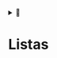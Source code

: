 <details>
<summary>🔹<h1> <strong> Listas </strong></h1></summary>

Listas são uma das estruturas de dados mais comumente usadas em Python, e elas nos permitem armazenar uma coleção de itens em uma única variável.

<details>
<summary>🔹<h2> <strong> Criando uma lista </strong></h2></summary>

Para criar uma lista em Python, usamos colchetes e separamos os itens com vírgulas. Por exemplo:

```python
frutas = ['maçã', 'banana', 'laranja']

```
</details>


<details>
<summary>🔹<h2> <strong> Acessando itens da lista </strong></h2></summary>

Podemos acessar itens individuais em uma lista usando seu índice. O primeiro item em uma lista tem um índice de 0, o segundo item tem um índice de 1 e assim por diante. Por exemplo:

```python
frutas = ['maçã', 'banana', 'laranja']
print(frutas[0])  # Saída: 'maçã'
print(frutas[1])  # Saída: 'banana'
print(frutas[2])  # Saída: 'laranja'

```

Também podemos acessar itens do final da lista usando índices negativos. O último item em uma lista tem um índice de -1, o penúltimo item tem um índice de -2 e assim por diante. Por exemplo:

```python
frutas = ['maçã', 'banana', 'laranja']
print(frutas[-1])  # Saída: 'laranja'
print(frutas[-2])  # Saída: 'banana'
print(frutas[-3])  # Saída: 'maçã'
```
</details>

<details>
<summary>🔹<h2> <strong> Fatiando listas </strong></h2></summary>

Também podemos extrair um subconjunto de uma lista usando o fatiamento. O fatiamento cria uma nova lista que contém apenas os elementos especificados da lista original. A sintaxe básica para fatiar uma lista é a seguinte:

```python
nova_lista = lista[início:fim]

```

onde o `início` é o índice do primeiro item a incluir no fatiamento e o `fim` é o índice do primeiro item a excluir do fatiamento.
Por exemplo:

```python
numeros = [1, 2, 3, 4, 5]
print(numeros[1:4])  # Saída: [2, 3, 4]

```
</details>

<details>
<summary>🔹<h2> <strong> Modificando itens da lista </strong></h2></summary>

Podemos modificar itens individuais em uma lista usando seu índice. Por exemplo:

```
frutas = ['maçã', 'banana', 'laranja']
frutas[1] = 'uva'
print(frutas)  # Saída: ['maçã', 'uva', 'laranja']

```
</details>


<details>
<summary>🔹<h2> <strong> Adicionando itens a uma lista </strong></h2></summary>

Podemos adicionar itens ao final de uma lista usando o método `append()`. Por exemplo:

```
frutas = ['maçã', 'banana', 'laranja']
frutas.append('pera')
print(frutas)  # Saída: ['maçã', 'banana', 'laranja', 'pera']

```

Também podemos inserir itens em uma posição específica da lista usando o método `insert()`. Por exemplo:

```
frutas = ['maçã', 'banana', 'laranja']
frutas.insert(1, 'pera')
print(frutas)  # Saída: ['maçã', 'pera', 'banana', 'laranja']

```
</details>


<details>
<summary>🔹<h2> <strong>  Removendo itens de uma lista </strong></h2></summary>

Podemos remover itens de uma lista usando o método `remove()`. Por exemplo:

```
frutas = ['maçã', 'banana', 'laranja']
frutas.remove('banana')
print(frutas)  # Saída: ['maçã', 'laranja']

```

Também podemos remover itens do final de uma lista usando o método `pop()`. Por exemplo:

```
frutas = ['maçã', 'banana', 'laranja']
frutas.pop()
print(frutas)  # Saída: ['maçã', 'banana']

```
</details>

<details>
<summary>🔹<h2> <strong> Compreensões de lista </strong></h2></summary>

As compreensões de lista são uma maneira concisa de criar novas listas executando alguma operação em cada item em uma lista existente. A sintaxe básica para uma compreensão de lista é a seguinte:

```
nova_lista = [expressão for item in lista if condição]

```

Por exemplo:

```
numeros = [1, 2, 3, 4, 5]
pares = [x for x in numeros if x % 2 == 0]
print(pares)  # Saída: [2, 4]

```

Podemos adicionar itens ao final de uma lista usando o método `append()`. Por exemplo:

```
frutas = ['maçã', 'banana', 'laranja']
frutas.append('pera')
print(frutas)  # Saída: ['maçã', 'banana', 'laranja', 'pera']

```

Também podemos inserir itens em uma posição específica da lista usando o método `insert()`. Por exemplo:

```
frutas = ['maçã', 'banana', 'laranja']
frutas.insert(1, 'pera')
print(frutas)  # Saída: ['maçã', 'pera', 'banana', 'laranja']

```
</details>


<details>
<summary>🔹<h2> <strong> Compreensões de lista </strong></h2></summary>

As compreensões de lista são uma maneira concisa de criar novas listas executando alguma operação em cada item em uma lista existente. A sintaxe básica para uma compreensão de lista é a seguinte:

```
nova_lista = [expressão for item in lista if condição]

```

Por exemplo:

```
numeros = [1, 2, 3, 4, 5]
pares = [x for x in numeros if x % 2 == 0]
print(pares)  # Saída: [2, 4]

```

Abaixo estão alguns exemplos de list comprehension em Python:

Exemplo 1:

```
# Criar uma lista de números pares de 0 a 10
pares = [x for x in range(11) if x % 2 == 0]
print(pares)

```

Output:

```
[0, 2, 4, 6, 8, 10]

```

Exemplo 2:

```
# Criar uma lista de números ímpares de 0 a 10
impares = [x for x in range(11) if x % 2 == 1]
print(impares)

```

Output:

```
[1, 3, 5, 7, 9]

```

Exemplo 3:

```
# Criar uma lista de números quadrados de 0 a 10
quadrados = [x**2 for x in range(11)]
print(quadrados)

```

Output:

```
[0, 1, 4, 9, 16, 25, 36, 49, 64, 81, 100]

```

Exemplo 4:

```
# Criar uma lista de letras maiúsculas a partir de uma lista de strings
palavras = ['banana', 'maçã', 'laranja']
maiusculas = [letra.upper() for palavra in palavras for letra in palavra]
print(maiusculas)

```

Output:

```
['B', 'A', 'N', 'A', 'N', 'A', 'M', 'A', 'Ç', 'Ã', 'L', 'A', 'R', 'A', 'N', 'J', 'A']

```

Exemplo 5:

```
# Criar uma lista de elementos únicos a partir de uma lista com elementos repetidos
repetidos = [1, 2, 3, 4, 3, 2, 1]
unicos = list(set(repetidos))
print(unicos)

```

Output:

```
[1, 2, 3, 4]

```
</details>

<details>
<summary>🔹<h2> <strong> Validar Lista </strong></h2></summary>

Podemos validar se um ou mais itens estão presentes em uma lista em Python de diversas formas, algumas delas incluem:

- Utilizar um loop for para iterar sobre a lista e verificar se cada item está presente utilizando a cláusula `in`

```
minha_lista = ['item1', 'item2', 'item3']
for item in minha_lista:
    if item == 'item1':
        print('O item1 está presente na lista!')

```

A função `any()` retorna True se pelo menos um dos elementos na lista passada como argumento for True. Caso contrário, retorna False. No exemplo mencionado, a função `any()` é usada em conjunto com uma lista de condições para verificar se pelo menos um item está presente em outra lista. Se pelo menos um item estiver presente, a condição retorna True e a mensagem "Pelo menos um dos itens está presente na lista!" é impressa. Caso contrário, a condição retorna False e a mensagem não é impressa.

```
minha_lista = ['item1', 'item2', 'item3']
if any(item in minha_lista for item in ['item1', 'item4']):
    print('Pelo menos um dos itens está presente na lista!')

```

A função `set()` é uma das funções integradas do Python que cria um conjunto, que é uma coleção de elementos únicos. Em outras palavras, um conjunto é uma coleção não ordenada de objetos exclusivos. Podemos criar um conjunto a partir de uma lista ou de qualquer outra sequência usando a função `set()`. Por exemplo:

```
frutas = ['maçã', 'banana', 'laranja', 'maçã']
conjunto_frutas = set(frutas)
print(conjunto_frutas)  # Saída: {'banana', 'laranja', 'maçã'}

```

Observe que o conjunto resultante contém apenas uma ocorrência de cada elemento da lista original. Além disso, os elementos do conjunto são exibidos em uma ordem não definida.

Podemos usar conjuntos para executar operações de conjunto, como união, interseção e diferença. Por exemplo:

```
A = {1, 2, 3, 4}
B = {3, 4, 5, 6}
uniao = A.union(B)
print(uniao)  # Saída: {1, 2, 3, 4, 5, 6}
intersecao = A.intersection(B)
print(intersecao)  # Saída: {3, 4}
diferenca = A.difference(B)
print(diferenca)  # Saída: {1, 2}

```

Na primeira linha, criamos dois conjuntos A e B. Em seguida, usamos o método `union()` para criar um novo conjunto que contém todos os elementos de A e B. Na terceira linha, usamos o método `intersection()` para criar um novo conjunto que contém apenas os elementos que estão em ambos A e B. Na quinta linha, usamos o método `difference()` para criar um novo conjunto que contém apenas os elementos que estão em A, mas não em B.

Os conjuntos são uma estrutura de dados poderosa e flexível em Python, e podem ser usados em uma variedade de contextos, incluindo filtragem de dados, remoção de duplicatas e cálculo de estatísticas.

- Utilizar a função `set()` para transformar a lista em um conjunto, e então verificar se a interseção entre o conjunto de itens que queremos encontrar e o conjunto da lista original é maior que zero

```
minha_lista = ['item1', 'item2', 'item3']
itens_procurados = set(['item1', 'item4'])
if len(set(minha_lista) & itens_procurados) > 0:
    print('Pelo menos um dos itens está presente na lista!')

```

Essas são apenas algumas das formas de validar se um ou mais itens estão presentes em uma lista em Python.

</details>
</details>
